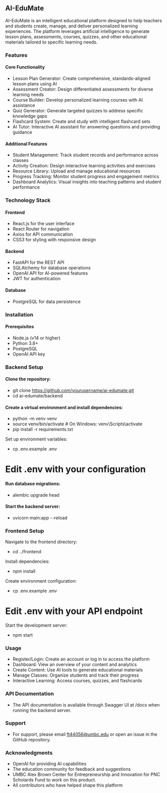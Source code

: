 ## AI-EduMate

AI-EduMate is an intelligent educational platform designed to help teachers and students create, manage, and deliver personalized learning experiences. The platform leverages artificial intelligence to generate lesson plans, assessments, courses, quizzes, and other educational materials tailored to specific learning needs.

### Features

#### Core Functionality

- Lesson Plan Generator: Create comprehensive, standards-aligned lesson plans using AI
- Assessment Creator: Design differentiated assessments for diverse learning needs
- Course Builder: Develop personalized learning courses with AI assistance
- Quiz Generator: Generate targeted quizzes to address specific knowledge gaps
- Flashcard System: Create and study with intelligent flashcard sets
- AI Tutor: Interactive AI assistant for answering questions and providing guidance

#### Additional Features

- Student Management: Track student records and performance across classes
- Activity Creation: Design interactive learning activities and exercises
- Resource Library: Upload and manage educational resources
- Progress Tracking: Monitor student progress and engagement metrics
- Dashboard Analytics: Visual insights into teaching patterns and student performance

### Technology Stack

#### Frontend

- React.js for the user interface
- React Router for navigation
- Axios for API communication
- CSS3 for styling with responsive design

#### Backend

- FastAPI for the REST API
- SQLAlchemy for database operations
- OpenAI API for AI-powered features
- JWT for authentication

#### Database

- PostgreSQL for data persistence

### Installation

#### Prerequisites
- Node.js (v14 or higher)
- Python 3.8+
- PostgreSQL
- OpenAI API key

### Backend Setup

#### Clone the repository:
- git clone https://github.com/yourusername/ai-edumate.git
- cd ai-edumate/backend

#### Create a virtual environment and install dependencies:
- python -m venv venv
- source venv/bin/activate  # On Windows: venv\Scripts\activate
- pip install -r requirements.txt

Set up environment variables:
- cp .env.example .env
# Edit .env with your configuration

#### Run database migrations:
- alembic upgrade head

#### Start the backend server:
- uvicorn main:app --reload


### Frontend Setup

Navigate to the frontend directory:
- cd ../frontend

Install dependencies:
- npm install

Create environment configuration:
- cp .env.example .env

# Edit .env with your API endpoint

Start the development server:
- npm start


### Usage

- Register/Login: Create an account or log in to access the platform
- Dashboard: View an overview of your content and analytics
- Create Content: Use AI tools to generate educational materials
- Manage Classes: Organize students and track their progress
- Interactive Learning: Access courses, quizzes, and flashcards

### API Documentation
- The API documentation is available through Swagger UI at /docs when running the backend server.

### Support
- For support, please email ft44056@umbc.edu or open an issue in the GitHub repository.

### Acknowledgments

- OpenAI for providing AI capabilities
- The education community for feedback and suggestions
- UMBC Alex Brown Center for Entrepreneurship and Innovation for PNC Scholards Fund to work on this product.
- All contributors who have helped shape this platform
